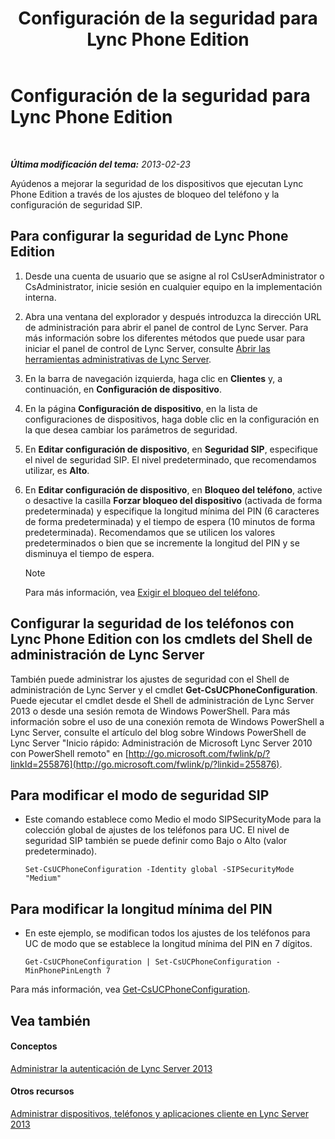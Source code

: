 ﻿---
title: Configuración de la seguridad para Lync Phone Edition
TOCTitle: Configuración de la seguridad para Lync Phone Edition
ms:assetid: 6e7cec17-8a79-4428-9300-8821256c46cf
ms:mtpsurl: https://technet.microsoft.com/es-es/library/Gg521014(v=OCS.15)
ms:contentKeyID: 48275598
ms.date: 01/07/2017
mtps_version: v=OCS.15
ms.translationtype: HT
---

# Configuración de la seguridad para Lync Phone Edition

 

_**Última modificación del tema:** 2013-02-23_

Ayúdenos a mejorar la seguridad de los dispositivos que ejecutan Lync Phone Edition a través de los ajustes de bloqueo del teléfono y la configuración de seguridad SIP.

## Para configurar la seguridad de Lync Phone Edition

1.  Desde una cuenta de usuario que se asigne al rol CsUserAdministrator o CsAdministrator, inicie sesión en cualquier equipo en la implementación interna.

2.  Abra una ventana del explorador y después introduzca la dirección URL de administración para abrir el panel de control de Lync Server. Para más información sobre los diferentes métodos que puede usar para iniciar el panel de control de Lync Server, consulte [Abrir las herramientas administrativas de Lync Server](lync-server-2013-open-lync-server-administrative-tools.md).

3.  En la barra de navegación izquierda, haga clic en **Clientes** y, a continuación, en **Configuración de dispositivo**.

4.  En la página **Configuración de dispositivo**, en la lista de configuraciones de dispositivos, haga doble clic en la configuración en la que desea cambiar los parámetros de seguridad.

5.  En **Editar configuración de dispositivo**, en **Seguridad SIP**, especifique el nivel de seguridad SIP. El nivel predeterminado, que recomendamos utilizar, es **Alto**.

6.  En **Editar configuración de dispositivo**, en **Bloqueo del teléfono**, active o desactive la casilla **Forzar bloqueo del dispositivo** (activada de forma predeterminada) y especifique la longitud mínima del PIN (6 caracteres de forma predeterminada) y el tiempo de espera (10 minutos de forma predeterminada). Recomendamos que se utilicen los valores predeterminados o bien que se incremente la longitud del PIN y se disminuya el tiempo de espera.
    

    > [!NOTE]
    > Para más información, vea <A href="lync-server-2013-enforce-phone-locking.md">Exigir el bloqueo del teléfono</A>.



## Configurar la seguridad de los teléfonos con Lync Phone Edition con los cmdlets del Shell de administración de Lync Server

También puede administrar los ajustes de seguridad con el Shell de administración de Lync Server y el cmdlet **Get-CsUCPhoneConfiguration**. Puede ejecutar el cmdlet desde el Shell de administración de Lync Server 2013 o desde una sesión remota de Windows PowerShell. Para más información sobre el uso de una conexión remota de Windows PowerShell a Lync Server, consulte el artículo del blog sobre Windows PowerShell de Lync Server "Inicio rápido: Administración de Microsoft Lync Server 2010 con PowerShell remoto" en [http://go.microsoft.com/fwlink/p/?linkId=255876](http://go.microsoft.com/fwlink/p/?linkid=255876).

## Para modificar el modo de seguridad SIP

  - Este comando establece como Medio el modo SIPSecurityMode para la colección global de ajustes de los teléfonos para UC. El nivel de seguridad SIP también se puede definir como Bajo o Alto (valor predeterminado).
    
        Set-CsUCPhoneConfiguration -Identity global -SIPSecurityMode "Medium"

## Para modificar la longitud mínima del PIN

  - En este ejemplo, se modifican todos los ajustes de los teléfonos para UC de modo que se establece la longitud mínima del PIN en 7 dígitos.
    
        Get-CsUCPhoneConfiguration | Set-CsUCPhoneConfiguration -MinPhonePinLength 7

Para más información, vea [Get-CsUCPhoneConfiguration](get-csucphoneconfiguration.md).

## Vea también

#### Conceptos

[Administrar la autenticación de Lync Server 2013](lync-server-2013-managing-lync-server-authentication.md)  

#### Otros recursos

[Administrar dispositivos, teléfonos y aplicaciones cliente en Lync Server 2013](lync-server-2013-managing-devices-phones-and-client-applications.md)

